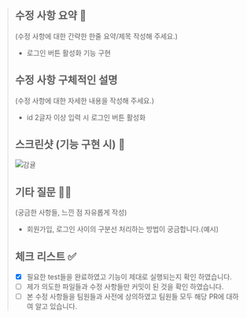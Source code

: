 > ## 수정 사항 요약 📍
>
> (수정 사항에 대한 간략한 한줄 요약/제목 작성해 주세요.)
>
> - 로그인 버튼 활성화 기능 구현
>
> ## 수정 사항 구체적인 설명
>
> (수정 사항에 대한 자세한 내용을 작성해 주세요.)
>
> - id 2글자 이상 입력 시 로그인 버튼 활성화
>
> ## 스크린샷 (기능 구현 시) 📸
>
> ![감귤](https://user-images.githubusercontent.com/93420227/146720256-6e2de265-a1bc-4293-9805-612b947ae63e.png)
>
> ## 기타 질문 🙋🏻
>
> (궁금한 사항들, 느낀 점 자유롭게 작성)
>
> - 회원가입, 로그인 사이의 구분선 처리하는 방법이 궁금합니다.(예시)
>
> ## 체크 리스트 ✅
>
> - [x] 필요한 test들을 완료하였고 기능이 제대로 실행되는지 확인 하였습니다.
> - [ ] 제가 의도한 파일들과 수정 사항들만 커밋이 된 것을 확인 하였습니다.
> - [ ] 본 수정 사항들을 팀원들과 사전에 상의하였고 팀원들 모두 해당 PR에 대하여 알고 있습니다.
